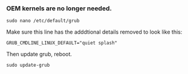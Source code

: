 ### OEM kernels are no longer needed.


```
sudo nano /etc/default/grub
```

Make sure this line has the adddtional details removed to look like this:
```
GRUB_CMDLINE_LINUX_DEFAULT="quiet splash"
```
Then update grub, reboot.

```
sudo update-grub
```
